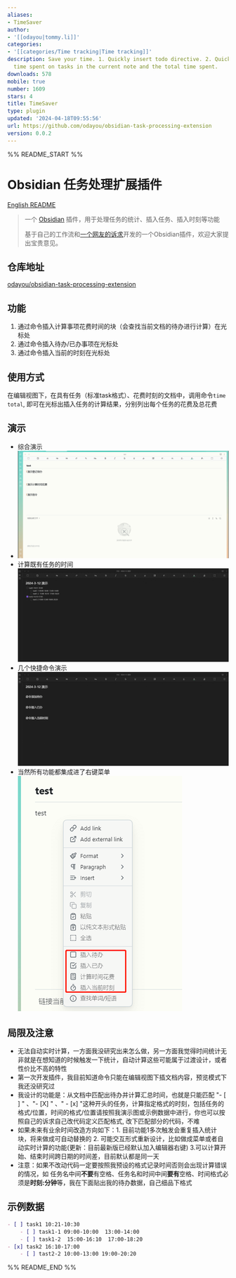 ```yaml
---
aliases:
- TimeSaver
author:
- '[[odayou|tommy.li]]'
categories:
- '[[categories/Time tracking|Time tracking]]'
description: Save your time. 1. Quickly insert todo directive. 2. Quickly count the
  time spent on tasks in the current note and the total time spent.
downloads: 578
mobile: true
number: 1609
stars: 4
title: TimeSaver
type: plugin
updated: '2024-04-18T09:55:56'
url: https://github.com/odayou/obsidian-task-processing-extension
version: 0.0.2
---
```


%% README_START %%

# Obsidian 任务处理扩展插件

[English README](https://github.com/odayou/task-processing-extension/blob/master/README_en.md)

> 一个 [Obsidian](https://obsidian.md/) 插件，用于处理任务的统计、插入任务、插入时刻等功能
>
> 基于自己的工作流和[一个网友的诉求](https://forum-zh.obsidian.md/t/topic/30252/4)开发的一个Obsidian插件，欢迎大家提出宝贵意见。

## 仓库地址

[odayou/obsidian-task-processing-extension](https://github.com/odayou/task-processing-extension)

## 功能

1. 通过命令插入计算事项花费时间的块（会查找当前文档的待办进行计算）在光标处
2. 通过命令插入待办/已办事项在光标处
3. 通过命令插入当前的时刻在光标处

## 使用方式

在编辑视图下，在具有任务（标准task格式）、花费时刻的文档中，调用命令`time total`, 即可在光标出插入任务的计算结果，分别列出每个任务的花费及总花费

## 演示
- 综合演示
- ![综合演示](https://raw.githubusercontent.com/odayou/obsidian-task-processing-extension/HEAD/screen/综合演示.gif)
- 计算既有任务的时间
![任务耗时统计演示](https://raw.githubusercontent.com/odayou/obsidian-task-processing-extension/HEAD/screen/任务耗时统计演示.gif)
- 几个快捷命令演示
![任务快捷编辑演示](https://raw.githubusercontent.com/odayou/obsidian-task-processing-extension/HEAD/screen/任务快捷编辑演示.gif)
- 当然所有功能都集成进了右键菜单
![右键菜单演示](https://raw.githubusercontent.com/odayou/obsidian-task-processing-extension/HEAD/screen/快捷菜单示例.png)

## 局限及注意

- 无法自动实时计算，一方面我没研究出来怎么做，另一方面我觉得时间统计无非就是在想知道的时候触发一下统计，自动计算这些可能属于过渡设计，或者性价比不高的特性
- 第一次开发插件，我目前知道命令只能在编辑视图下插文档内容，预览模式下我还没研究过
- 我设计的功能是：从文档中匹配出待办并计算汇总时间，也就是只能匹配 "- [ ] " 、"- [X] " 、" - [x] "这种开头的任务，计算指定格式的时刻，包括任务的格式/位置，时间的格式/位置请按照我演示图或示例数据中进行，你也可以按照自己的诉求自己改代码定义匹配格式, 改下匹配部分的代码，不难
- 如果未来有业余时间改造方向如下：1. 目前功能1多次触发会重复插入统计块，将来做成可自动替换的 2. 可能交互形式重新设计，比如做成菜单或者自动实时计算的功能(更新：目前最新版已经默认加入编辑器右键) 3.可以计算开始、结束时间跨日期的时间差，目前默认都是同一天
- 注意：如果不改动代码一定要按照我预设的格式记录时间否则会出现计算错误的情况，如 任务名中间**不要**有空格、任务名和时间中间**要有**空格、时间格式必须是**时刻:分钟**等，我在下面贴出我的待办数据，自己细品下格式
  
## 示例数据

```markdown
- [ ] task1 10:21-10:30
    - [ ] task1-1 09:00-10:00  13:00-14:00
    - [ ] task1-2  15:00-16:10  17:00-18:20
- [x] task2 16:10-17:00
    - [ ] tast2-2 10:00-13:00 19:00-20:20
```


%% README_END %%